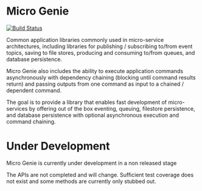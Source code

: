 Micro Genie
=======

[![Build Status](https://travis-ci.org/shagwood/micro-genie.svg?branch=master)](https://travis-ci.org/shagwood/micro-genie)

Common application libraries commonly used in micro-service architectures, including libraries for publishing / subscribing to/from event topics, saving to file stores, producing and consuming to/from queues, and database persistence.  

Micro Genie also includes the ability to execute application commands asynchronously with dependency chaining (blocking until command results return) and passing outputs from one command as input to a chained / dependent command. 

The goal is to provide a library that enables fast development of micro-services by offering out of the box eventing, queuing, filestore persistence, and database persistence with optional asynchronous execution and command chaining. 



# Under Development

Micro Genie is currently under development in a non released stage

The APIs are not completed and will change. Sufficient test coverage does not exist and some methods are currently only stubbed out. 

